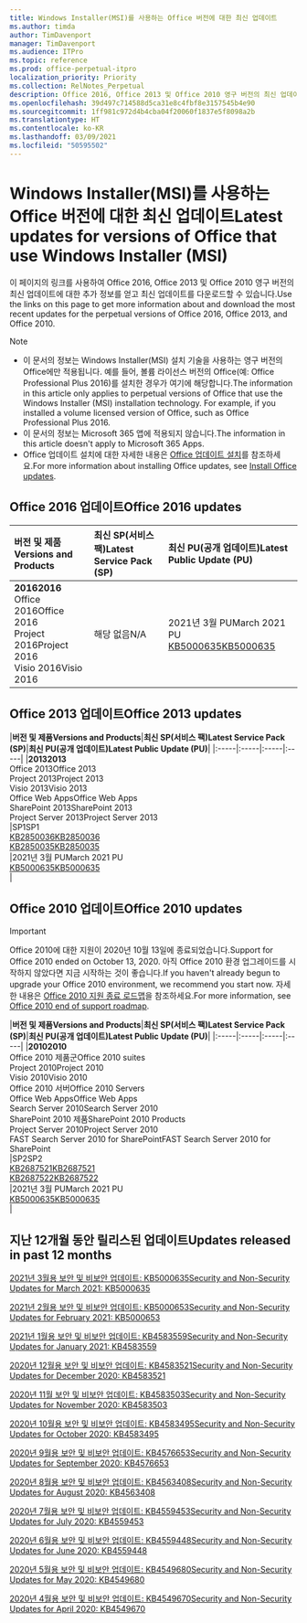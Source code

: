 ```yaml
---
title: Windows Installer(MSI)를 사용하는 Office 버전에 대한 최신 업데이트
ms.author: timda
author: TimDavenport
manager: TimDavenport
ms.audience: ITPro
ms.topic: reference
ms.prod: office-perpetual-itpro
localization_priority: Priority
ms.collection: RelNotes_Perpetual
description: Office 2016, Office 2013 및 Office 2010 영구 버전의 최신 업데이트 정보에 대한 링크를 IT 전문가에게 제공합니다.
ms.openlocfilehash: 39d497c714588d5ca31e8c4fbf8e3157545b4e90
ms.sourcegitcommit: 1ff981c972d4b4cba04f20060f1837e5f8098a2b
ms.translationtype: HT
ms.contentlocale: ko-KR
ms.lasthandoff: 03/09/2021
ms.locfileid: "50595502"
---
```

# <a name="latest-updates-for-versions-of-office-that-use-windows-installer-msi"></a><span data-ttu-id="2ba22-103">Windows Installer(MSI)를 사용하는 Office 버전에 대한 최신 업데이트</span><span class="sxs-lookup"><span data-stu-id="2ba22-103">Latest updates for versions of Office that use Windows Installer (MSI)</span></span>

<span data-ttu-id="2ba22-104">이 페이지의 링크를 사용하여 Office 2016, Office 2013 및 Office 2010 영구 버전의 최신 업데이트에 대한 추가 정보를 얻고 최신 업데이트를 다운로드할 수 있습니다.</span><span class="sxs-lookup"><span data-stu-id="2ba22-104">Use the links on this page to get more information about and download the most recent updates for the perpetual versions of Office 2016, Office 2013, and Office 2010.</span></span>
  
 
> [!NOTE]
> - <span data-ttu-id="2ba22-p101">이 문서의 정보는 Windows Installer(MSI) 설치 기술을 사용하는 영구 버전의 Office에만 적용됩니다. 예를 들어, 볼륨 라이선스 버전의 Office(예: Office Professional Plus 2016)를 설치한 경우가 여기에 해당합니다.</span><span class="sxs-lookup"><span data-stu-id="2ba22-p101">The information in this article only applies to perpetual versions of Office that use the Windows Installer (MSI) installation technology. For example, if you installed a volume licensed version of Office, such as Office Professional Plus 2016.</span></span>
> - <span data-ttu-id="2ba22-107">이 문서의 정보는 Microsoft 365 앱에 적용되지 않습니다.</span><span class="sxs-lookup"><span data-stu-id="2ba22-107">The information in this article doesn't apply to Microsoft 365 Apps.</span></span>
> - <span data-ttu-id="2ba22-108">Office 업데이트 설치에 대한 자세한 내용은 [Office 업데이트 설치](https://support.office.com/article/2ab296f3-7f03-43a2-8e50-46de917611c5)를 참조하세요.</span><span class="sxs-lookup"><span data-stu-id="2ba22-108">For more information about installing Office updates, see [Install Office updates](https://support.office.com/article/2ab296f3-7f03-43a2-8e50-46de917611c5).</span></span> 


## <a name="office-2016-updates"></a><span data-ttu-id="2ba22-109">Office 2016 업데이트</span><span class="sxs-lookup"><span data-stu-id="2ba22-109">Office 2016 updates</span></span>

|<span data-ttu-id="2ba22-110">**버전 및 제품**</span><span class="sxs-lookup"><span data-stu-id="2ba22-110">**Versions and Products**</span></span>|<span data-ttu-id="2ba22-111">**최신 SP(서비스 팩)**</span><span class="sxs-lookup"><span data-stu-id="2ba22-111">**Latest Service Pack (SP)**</span></span>|<span data-ttu-id="2ba22-112">**최신 PU(공개 업데이트)**</span><span class="sxs-lookup"><span data-stu-id="2ba22-112">**Latest Public Update (PU)**</span></span>|
|:-----|:-----|:-----|
|<span data-ttu-id="2ba22-113">**2016**</span><span class="sxs-lookup"><span data-stu-id="2ba22-113">**2016**</span></span> <br/> <span data-ttu-id="2ba22-114">Office 2016</span><span class="sxs-lookup"><span data-stu-id="2ba22-114">Office 2016</span></span>  <br/> <span data-ttu-id="2ba22-115">Project 2016</span><span class="sxs-lookup"><span data-stu-id="2ba22-115">Project 2016</span></span>  <br/> <span data-ttu-id="2ba22-116">Visio 2016</span><span class="sxs-lookup"><span data-stu-id="2ba22-116">Visio 2016</span></span>  <br/> |<span data-ttu-id="2ba22-117">해당 없음</span><span class="sxs-lookup"><span data-stu-id="2ba22-117">N/A</span></span>  <br/> |<span data-ttu-id="2ba22-118">2021년 3월 PU</span><span class="sxs-lookup"><span data-stu-id="2ba22-118">March 2021 PU</span></span>  <br/> [<span data-ttu-id="2ba22-119">KB5000635</span><span class="sxs-lookup"><span data-stu-id="2ba22-119">KB5000635</span></span>](https://support.microsoft.com/help/5000635) <br/> |
   
## <a name="office-2013-updates"></a><span data-ttu-id="2ba22-120">Office 2013 업데이트</span><span class="sxs-lookup"><span data-stu-id="2ba22-120">Office 2013 updates</span></span>

|<span data-ttu-id="2ba22-121">**버전 및 제품**</span><span class="sxs-lookup"><span data-stu-id="2ba22-121">**Versions and Products**</span></span>|<span data-ttu-id="2ba22-122">**최신 SP(서비스 팩)**</span><span class="sxs-lookup"><span data-stu-id="2ba22-122">**Latest Service Pack (SP)**</span></span>|<span data-ttu-id="2ba22-123">**최신 PU(공개 업데이트)**</span><span class="sxs-lookup"><span data-stu-id="2ba22-123">**Latest Public Update (PU)**</span></span>|
|:-----|:-----|:-----|:-----|
|<span data-ttu-id="2ba22-124">**2013**</span><span class="sxs-lookup"><span data-stu-id="2ba22-124">**2013**</span></span> <br/> <span data-ttu-id="2ba22-125">Office 2013</span><span class="sxs-lookup"><span data-stu-id="2ba22-125">Office 2013</span></span>  <br/> <span data-ttu-id="2ba22-126">Project 2013</span><span class="sxs-lookup"><span data-stu-id="2ba22-126">Project 2013</span></span>  <br/> <span data-ttu-id="2ba22-127">Visio 2013</span><span class="sxs-lookup"><span data-stu-id="2ba22-127">Visio 2013</span></span>  <br/> <span data-ttu-id="2ba22-128">Office Web Apps</span><span class="sxs-lookup"><span data-stu-id="2ba22-128">Office Web Apps</span></span>  <br/> <span data-ttu-id="2ba22-129">SharePoint 2013</span><span class="sxs-lookup"><span data-stu-id="2ba22-129">SharePoint 2013</span></span>  <br/> <span data-ttu-id="2ba22-130">Project Server 2013</span><span class="sxs-lookup"><span data-stu-id="2ba22-130">Project Server 2013</span></span>  <br/> |<span data-ttu-id="2ba22-131">SP1</span><span class="sxs-lookup"><span data-stu-id="2ba22-131">SP1</span></span> <br/> [<span data-ttu-id="2ba22-132">KB2850036</span><span class="sxs-lookup"><span data-stu-id="2ba22-132">KB2850036</span></span>](https://support.microsoft.com/kb/2850036) <br/>[<span data-ttu-id="2ba22-133">KB2850035</span><span class="sxs-lookup"><span data-stu-id="2ba22-133">KB2850035</span></span>](https://support.microsoft.com/kb/2850035) <br/> |<span data-ttu-id="2ba22-134">2021년 3월 PU</span><span class="sxs-lookup"><span data-stu-id="2ba22-134">March 2021 PU</span></span>  <br/> [<span data-ttu-id="2ba22-135">KB5000635</span><span class="sxs-lookup"><span data-stu-id="2ba22-135">KB5000635</span></span>](https://support.microsoft.com/help/5000635) <br/> |
   
## <a name="office-2010-updates"></a><span data-ttu-id="2ba22-136">Office 2010 업데이트</span><span class="sxs-lookup"><span data-stu-id="2ba22-136">Office 2010 updates</span></span>
> [!IMPORTANT]
> <span data-ttu-id="2ba22-137">Office 2010에 대한 지원이 2020년 10월 13일에 종료되었습니다.</span><span class="sxs-lookup"><span data-stu-id="2ba22-137">Support for Office 2010 ended on October 13, 2020.</span></span> <span data-ttu-id="2ba22-138">아직 Office 2010 환경 업그레이드를 시작하지 않았다면 지금 시작하는 것이 좋습니다.</span><span class="sxs-lookup"><span data-stu-id="2ba22-138">If you haven't already begun to upgrade your Office 2010 environment, we recommend you start now.</span></span> <span data-ttu-id="2ba22-139">자세한 내용은 [Office 2010 지원 종료 로드맵](https://docs.microsoft.com/DeployOffice/office-2010-end-support-roadmap)을 참조하세요.</span><span class="sxs-lookup"><span data-stu-id="2ba22-139">For more information, see [Office 2010 end of support roadmap](https://docs.microsoft.com/DeployOffice/office-2010-end-support-roadmap).</span></span> 

|<span data-ttu-id="2ba22-140">**버전 및 제품**</span><span class="sxs-lookup"><span data-stu-id="2ba22-140">**Versions and Products**</span></span>|<span data-ttu-id="2ba22-141">**최신 SP(서비스 팩)**</span><span class="sxs-lookup"><span data-stu-id="2ba22-141">**Latest Service Pack (SP)**</span></span>|<span data-ttu-id="2ba22-142">**최신 PU(공개 업데이트)**</span><span class="sxs-lookup"><span data-stu-id="2ba22-142">**Latest Public Update (PU)**</span></span>|
|:-----|:-----|:-----|:-----|
|<span data-ttu-id="2ba22-143">**2010**</span><span class="sxs-lookup"><span data-stu-id="2ba22-143">**2010**</span></span> <br/> <span data-ttu-id="2ba22-144">Office 2010 제품군</span><span class="sxs-lookup"><span data-stu-id="2ba22-144">Office 2010 suites</span></span>  <br/> <span data-ttu-id="2ba22-145">Project 2010</span><span class="sxs-lookup"><span data-stu-id="2ba22-145">Project 2010</span></span>  <br/> <span data-ttu-id="2ba22-146">Visio 2010</span><span class="sxs-lookup"><span data-stu-id="2ba22-146">Visio 2010</span></span>  <br/> <span data-ttu-id="2ba22-147">Office 2010 서버</span><span class="sxs-lookup"><span data-stu-id="2ba22-147">Office 2010 Servers</span></span>  <br/> <span data-ttu-id="2ba22-148">Office Web Apps</span><span class="sxs-lookup"><span data-stu-id="2ba22-148">Office Web Apps</span></span>  <br/> <span data-ttu-id="2ba22-149">Search Server 2010</span><span class="sxs-lookup"><span data-stu-id="2ba22-149">Search Server 2010</span></span>  <br/> <span data-ttu-id="2ba22-150">SharePoint 2010 제품</span><span class="sxs-lookup"><span data-stu-id="2ba22-150">SharePoint 2010 Products</span></span>  <br/> <span data-ttu-id="2ba22-151">Project Server 2010</span><span class="sxs-lookup"><span data-stu-id="2ba22-151">Project Server 2010</span></span>  <br/> <span data-ttu-id="2ba22-152">FAST Search Server 2010 for SharePoint</span><span class="sxs-lookup"><span data-stu-id="2ba22-152">FAST Search Server 2010 for SharePoint</span></span>  <br/> |<span data-ttu-id="2ba22-153">SP2</span><span class="sxs-lookup"><span data-stu-id="2ba22-153">SP2</span></span> <br/>[<span data-ttu-id="2ba22-154">KB2687521</span><span class="sxs-lookup"><span data-stu-id="2ba22-154">KB2687521</span></span>](https://support.microsoft.com/kb/2687521) <br/> [<span data-ttu-id="2ba22-155">KB2687522</span><span class="sxs-lookup"><span data-stu-id="2ba22-155">KB2687522</span></span>](https://support.microsoft.com/kb/2687522) <br/> |<span data-ttu-id="2ba22-156">2021년 3월 PU</span><span class="sxs-lookup"><span data-stu-id="2ba22-156">March 2021 PU</span></span>  <br/> [<span data-ttu-id="2ba22-157">KB5000635</span><span class="sxs-lookup"><span data-stu-id="2ba22-157">KB5000635</span></span>](https://support.microsoft.com/help/5000635) <br/> |
   

   
## <a name="updates-released-in-past-12-months"></a><span data-ttu-id="2ba22-158">지난 12개월 동안 릴리스된 업데이트</span><span class="sxs-lookup"><span data-stu-id="2ba22-158">Updates released in past 12 months</span></span>

[<span data-ttu-id="2ba22-159">2021년 3월용 보안 및 비보안 업데이트: KB5000635</span><span class="sxs-lookup"><span data-stu-id="2ba22-159">Security and Non-Security Updates for March 2021: KB5000635</span></span>](https://support.microsoft.com/help/5000635)

[<span data-ttu-id="2ba22-160">2021년 2월용 보안 및 비보안 업데이트: KB5000653</span><span class="sxs-lookup"><span data-stu-id="2ba22-160">Security and Non-Security Updates for February 2021: KB5000653</span></span>](https://support.microsoft.com/help/5000653)

[<span data-ttu-id="2ba22-161">2021년 1월용 보안 및 비보안 업데이트: KB4583559</span><span class="sxs-lookup"><span data-stu-id="2ba22-161">Security and Non-Security Updates for January 2021: KB4583559</span></span>](https://support.microsoft.com/help/4583559)

[<span data-ttu-id="2ba22-162">2020년 12월용 보안 및 비보안 업데이트: KB4583521</span><span class="sxs-lookup"><span data-stu-id="2ba22-162">Security and Non-Security Updates for December 2020: KB4583521</span></span>](https://support.microsoft.com/help/4583521)

[<span data-ttu-id="2ba22-163">2020년 11월 보안 및 비보안 업데이트: KB4583503</span><span class="sxs-lookup"><span data-stu-id="2ba22-163">Security and Non-Security Updates for November 2020: KB4583503</span></span>](https://support.microsoft.com/help/4583503)

[<span data-ttu-id="2ba22-164">2020년 10월용 보안 및 비보안 업데이트: KB4583495</span><span class="sxs-lookup"><span data-stu-id="2ba22-164">Security and Non-Security Updates for October 2020: KB4583495</span></span>](https://support.microsoft.com/help/4583495)

[<span data-ttu-id="2ba22-165">2020년 9월용 보안 및 비보안 업데이트: KB4576653</span><span class="sxs-lookup"><span data-stu-id="2ba22-165">Security and Non-Security Updates for September 2020: KB4576653</span></span>](https://support.microsoft.com/help/4576653)

[<span data-ttu-id="2ba22-166">2020년 8월용 보안 및 비보안 업데이트: KB4563408</span><span class="sxs-lookup"><span data-stu-id="2ba22-166">Security and Non-Security Updates for August 2020: KB4563408</span></span>](https://support.microsoft.com/help/4563408)

[<span data-ttu-id="2ba22-167">2020년 7월용 보안 및 비보안 업데이트: KB4559453</span><span class="sxs-lookup"><span data-stu-id="2ba22-167">Security and Non-Security Updates for July 2020: KB4559453</span></span>](https://support.microsoft.com/help/4559453)

[<span data-ttu-id="2ba22-168">2020년 6월용 보안 및 비보안 업데이트: KB4559448</span><span class="sxs-lookup"><span data-stu-id="2ba22-168">Security and Non-Security Updates for June 2020: KB4559448</span></span>](https://support.microsoft.com/help/4559448)

[<span data-ttu-id="2ba22-169">2020년 5월용 보안 및 비보안 업데이트: KB4549680</span><span class="sxs-lookup"><span data-stu-id="2ba22-169">Security and Non-Security Updates for May 2020: KB4549680</span></span>](https://support.microsoft.com/help/4549680)

[<span data-ttu-id="2ba22-170">2020년 4월용 보안 및 비보안 업데이트: KB4549670</span><span class="sxs-lookup"><span data-stu-id="2ba22-170">Security and Non-Security Updates for April 2020: KB4549670</span></span>](https://support.microsoft.com/help/4549670)







 




</br>